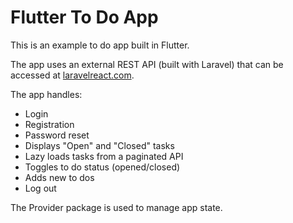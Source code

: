 # Flutter To Do App

This is an example to do app built in Flutter.

The app uses an external REST API (built with Laravel) that can be accessed at [laravelreact.com](http://laravelreact.com).

The app handles:

* Login
* Registration
* Password reset
* Displays "Open" and "Closed" tasks
* Lazy loads tasks from a paginated API
* Toggles to do status (opened/closed)
* Adds new to dos
* Log out

The Provider package is used to manage app state.